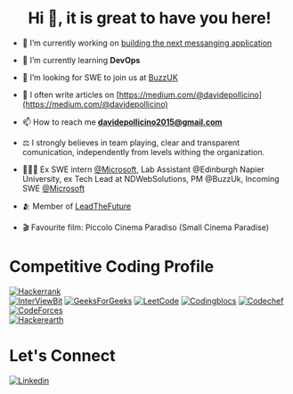 <h1 align="center"> Hi 👋, it is great to have you here!<br/> </h1> 

<!-- <h3 align="center">a passionate software engineer based in UK</h3> -->

- 🔭 I’m currently working on [building the next messanging application](https://www.linkedin.com/company/getbuzzuk/about/)

- 🌱 I’m currently learning **DevOps**

- 🤝 I’m looking for SWE to join us at [BuzzUK](https://www.linkedin.com/company/getbuzzuk/about/)

- 📝 I often write articles on [https://medium.com/@davidepollicino](https://medium.com/@davidepollicino)

- 📫 How to reach me **davidepollicino2015@gmail.com**

- ⚖️ I strongly believes in team playing, clear and transparent comunication, independently from levels withing the organization. 

- 🧑🏻‍💻 Ex SWE intern [@Microsoft](https://github.com/microsoft/), Lab Assistant @Edinburgh Napier University, ex Tech Lead at NDWebSolutions, PM @BuzzUk, Incoming SWE [@Microsoft](https://github.com/microsoft/)

- 🫂 Member of [LeadTheFuture](https://leadthefuture.tech/)

- 🎬  Favourite film: Piccolo Cinema Paradiso (Small Cinema Paradise) 

# Competitive Coding Profile #
[![Hackerrank](https://img.shields.io/badge/-hackerrank-7cfc00?style=flat&labelColor=7cfc00&logo=hackerrank&logoColor=white)](https://www.hackerrank.com/davidepollicino1)	
[![InterViewBit](https://img.shields.io/badge/-Interviewbit-87ceeb?style=flat&labelColor=87ceeb&logo=Interviewbit&logoColor=white)](https://www.interviewbit.com/profile/omonimus1)
[![GeeksForGeeks](https://img.shields.io/badge/geeksforfeeks-davidepollicino-green)](https://auth.geeksforgeeks.org/user/davidepollicino/practice/)	
[![LeetCode](https://img.shields.io/badge/-LeetCode-ff8c00?style=flat&labelColor=ff8c00&logo=LeetCode&logoColor=white)](https://leetcode.com/omonimus1/)
[![Codingblocs](https://img.shields.io/badge/-codingblocks-blue)](https://hack.codingblocks.com/app/users/242275)
[![Codechef](https://img.shields.io/badge/-Codechef-909090?style=flat&labelColor=909090&logo=Codechef&logoColor=white)](https://www.codechef.com/users/omonimus)
[![CodeForces](https://img.shields.io/badge/-CodeForces-ec6161?style=flat&labelColor=ec6161&logo=CodeForces&logoColor=white)](https://codeforces.com/profile/Davide_Pollicino)	
[![Hackerearth](https://img.shields.io/badge/hackerearth-purple.svg)](https://www.hackerearth.com/@davide12)	


# Let's Connect #
[![Linkedin](https://img.shields.io/badge/-LinkedIn-blue?style=flat&logo=Linkedin&logoColor=white)](https://www.linkedin.com/in/davidepollicino7/)




